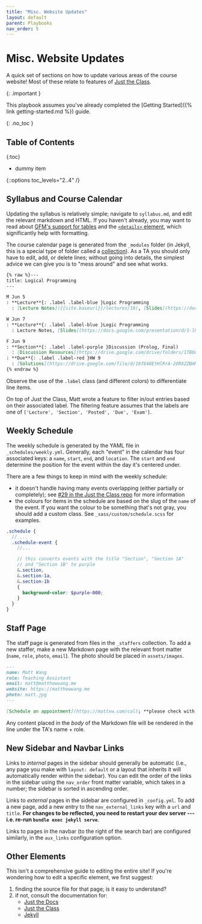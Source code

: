 ```yaml
---
title: "Misc. Website Updates"
layout: default
parent: Playbooks
nav_order: 5
---
```


# Misc. Website Updates

A quick set of sections on how to update various areas of the course website! Most of these relate to features of [Just the Class](https://github.com/kevinlin1/just-the-class).

{: .important }

This playbook assumes you've already completed the [Getting Started]({% link getting-started.md %}) guide.

{: .no_toc }

## Table of Contents

{:toc}

- dummy item

{::options toc_levels="2..4" /}

## Syllabus and Course Calendar

Updating the syllabus is relatively simple; navigate to `syllabus.md`, and edit the relevant markdown and HTML. If you haven't already, you may want to read about [GFM's support for tables](https://github.github.com/gfm/#tables-extension-) and the [`<details>` element](https://developer.mozilla.org/en-US/docs/Web/HTML/Element/details), which significantly help with formatting.

The course calendar page is generated from the `_modules` folder (in Jekyll, this is a special type of folder called a [collection](https://jekyllrb.com/docs/collections/)). As a TA you should only have to edit, add, or delete lines; without going into details, the simplest advice we can give you is to "mess around" and see what works.

```md
{% raw %}---
title: Logical Programming
---

M Jun 5
: **Lecture**{: .label .label-blue }Logic Programming
  : [Lecture Notes]({{site.baseurl}}/lectures/18), [Slides](https://docs.google.com/presentation/d/1-lNmUwBASu-KslLvfHpr7up8yOyRZmpa/edit?usp=sharing&ouid=101757866260235503028&rtpof=true&sd=true)

W Jun 7
: **Lecture**{: .label .label-blue }Logic Programming
  : Lecture Notes, [Slides](https://docs.google.com/presentation/d/1-lNmUwBASu-KslLvfHpr7up8yOyRZmpa/edit?usp=sharing&ouid=101757866260235503028&rtpof=true&sd=true)

F Jun 9
: **Section**{: .label .label-purple }Discussion (Prolog, Final)
  : [Discussion Resources](https://drive.google.com/drive/folders/1TBOqhuq2-JFEcW0KNkbnC6UXtpGUsATe)
: **Due**{: .label .label-red }HW 9
  : [Solutions](https://drive.google.com/file/d/16f648EtHlRrA-2ORX2ZBmMO1jPw9huhj/view?usp=sharing)
{% endraw %}
```

Observe the use of the `.label` class (and different colors) to differentiate line items.

On top of Just the Class, Matt wrote a feature to filter in/out entries based on their associated label. The filtering feature assumes that the labels are one of `['Lecture', 'Section', 'Posted', 'Due', 'Exam']`.

## Weekly Schedule

The weekly schedule is generated by the YAML file in `_schedules/weekly.yml`. Generally, each "event" in the calendar has four associated keys: a `name`, `start`, `end`, and `location`. The `start` and `end` determine the position for the event within the day it's centered under.

There are a few things to keep in mind with the weekly schedule:

- it doesn't handle having many events overlapping (either partially or completely); see [#29 in the Just the Class repo](https://github.com/kevinlin1/just-the-class/issues/29) for more information
- the colours for items in the schedule are based on the slug of the `name` of the event. If you want the colour to be something that's not gray, you should add a custom class. See `_sass/custom/schedule.scss` for examples.

```scss
.schedule {
  // ...
  .schedule-event {
    //...

    // this converts events with the title "Section", "Section 1A"
    // and "Section 1B" to purple
    &.section,
    &.section-1a,
    &.section-1b
    {
      background-color: $purple-000;
    }
  }
}
```

## Staff Page

The staff page is generated from files in the `_staffers` collection. To add a new staffer, make a new Markdown page with the relevant front matter (`name`, `role`, `photo`, `email`). The photo should be placed in `assets/images`.

```md
---
name: Matt Wang
role: Teaching Assistant
email: matt@matthewwang.me
website: https://matthewwang.me
photo: matt.jpg
---

[Schedule an appointment](https://mattxw.com/cal); **please check with Matt first!**
```

Any content placed in the *body* of the Markdown file will be rendered in the line under the TA's name + role.


## New Sidebar and Navbar Links

Links to *internal* pages in the sidebar should generally be automatic (i.e., any page you make with `layout: default` or a layout that inherits it will automatically render within the sidebar). You can edit the order of the links in the sidebar using the `nav_order` front matter variable, which takes in a number; the sidebar is sorted in ascending order.

Links to *external* pages in the sidebar are configured in `_config.yml`. To add a new page, add a new entry to the `nav_external_links` key with a `url` and `title`. **For changes to be reflected, you need to restart your dev server --- i.e. re-run `bundle exec jekyll serve`**.

Links to pages in the navbar (to the right of the search bar) are configured similarly, in the `aux_links` configuration option.

## Other Elements

This isn't a comprehensive guide to editing the entire site! If you're wondering how to edit a specific element, we first suggest:

1. finding the source file for that page; is it easy to understand?
2. if not, consult the documentation for:
    - [Just the Docs](https://just-the-docs.com)
    - [Just the Class](https://github.com/kevinlin1/just-the-class)
    - [Jekyll](https://jekyllrb.com)
